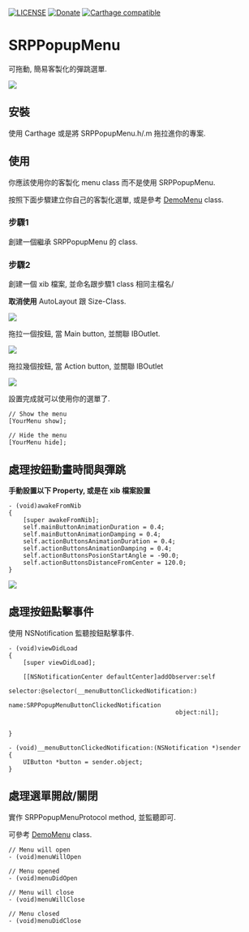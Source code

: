 [![LICENSE](https://img.shields.io/badge/License-MIT-green.svg?style=flat-square)](LICENSE)
[![Donate](https://img.shields.io/badge/PayPal-Donate-yellow.svg?style=flat-square)](https://www.paypal.com/cgi-bin/webscr?cmd=_s-xclick&hosted_button_id=LC58N7VZUST5N)
[![Carthage compatible](https://img.shields.io/badge/Carthage-compatible-4BC51D.svg?style=flat)](https://github.com/Carthage/Carthage)


# SRPPopupMenu

可拖動, 簡易客製化的彈跳選單.

![](ScreenShot.gif)


## 安裝
使用 Carthage 或是將 SRPPopupMenu.h/.m 拖拉進你的專案.


## 使用
你應該使用你的客製化 menu class 而不是使用 SRPPopupMenu.

按照下面步驟建立你自己的客製化選單, 或是參考 [DemoMenu][3] class.



### 步驟1
創建一個繼承 SRPPopupMenu 的 class.


### 步驟2
創建一個 xib 檔案, 並命名跟步驟1 class 相同主檔名/

**取消使用** AutoLayout 跟 Size-Class.

![](1.png)


拖拉一個按鈕, 當 Main button, 並關聯 IBOutlet.

![](2.png)


拖拉幾個按鈕, 當 Action button, 並關聯 IBOutlet

![](3.png)


設置完成就可以使用你的選單了.

```objc
// Show the menu
[YourMenu show];

// Hide the menu
[YourMenu hide];
```

## 處理按鈕動畫時間與彈跳

**手動設置以下 Property, 或是在 xib 檔案設置**

```objc
- (void)awakeFromNib
{
    [super awakeFromNib];
    self.mainButtonAnimationDuration = 0.4;
    self.mainButtonAnimationDamping = 0.4;
    self.actionButtonsAnimationDuration = 0.4;
    self.actionButtonsAnimationDamping = 0.4;
    self.actionButtonsPosionStartAngle = -90.0;
    self.actionButtonsDistanceFromCenter = 120.0;
}
```

![](4.png)

## 處理按鈕點擊事件
使用 NSNotification 監聽按鈕點擊事件.

```objc
- (void)viewDidLoad
{
    [super viewDidLoad];

    [[NSNotificationCenter defaultCenter]addObserver:self
                                            selector:@selector(__menuButtonClickedNotification:)
                                                name:SRPPopupMenuButtonClickedNotification
                                              object:nil];
    
    
}

- (void)__menuButtonClickedNotification:(NSNotification *)sender
{
    UIButton *button = sender.object;
}
```


## 處理選單開啟/關閉
實作 SRPPopupMenuProtocol method, 並監聽即可.

可參考 [DemoMenu][3] class.

```objc
// Menu will open
- (void)menuWillOpen

// Menu opened
- (void)menuDidOpen

// Menu will close
- (void)menuWillClose

// Menu closed
- (void)menuDidClose
```





[3]: Demo/CustomMenu/DemoMenu.m "DemoMenu"
